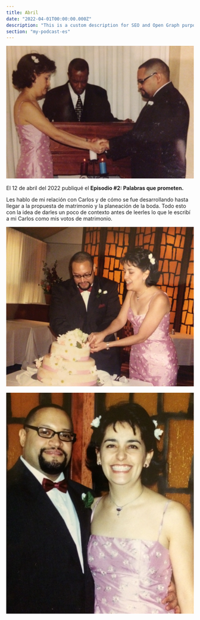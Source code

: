 ```yaml
---
title: Abril
date: "2022-04-01T00:00:00.000Z"
description: "This is a custom description for SEO and Open Graph purposes, rather than the default generated excerpt. Simply add a description field to the frontmatter."
section: "my-podcast-es"
---
```


![Wedding](../images/apr22-1.jpg)

El 12 de abril del 2022 publiqué el **Episodio #2: Palabras que prometen.**

Les hablo de mi relación con Carlos y de cómo se fue desarrollando hasta llegar a la propuesta de matrimonio y la planeación de la boda. Todo esto con la idea de darles un poco de contexto antes de leerles lo que le escribí a mi Carlos como mis votos de matrimonio.

![Wedding](../images/apr22-2.jpg)

![Wedding](../images/apr22-3.jpg)
